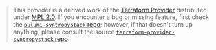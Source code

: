 > This provider is a derived work of the [Terraform Provider](https://github.com/terraform-providers/terraform-provider-syntropystack)
> distributed under [MPL 2.0](https://www.mozilla.org/en-US/MPL/2.0/). If you encounter a bug or missing feature,
> first check the [`pulumi-syntropystack` repo](/issues); however, if that doesn't turn up anything,
> please consult the source [`terraform-provider-syntropystack` repo](https://github.com/terraform-providers/terraform-provider-syntropystack/issues).
